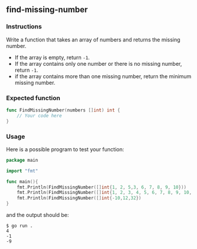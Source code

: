 ## find-missing-number

### Instructions

Write a function that takes an array of numbers and returns the missing number.
- If the array is empty, return `-1`.
- If the array contains only one number or there is no missing number, return `-1`.
- if the array contains more than one missing number, return the minimum missing number.

### Expected function
```go
func FindMissingNumber(numbers []int) int {
    // Your code here
}
```

### Usage

Here is a possible program to test your function:

```go
package main

import "fmt"

func main(){
    fmt.Println(FindMissingNumber([]int{1, 2, 5,3, 6, 7, 8, 9, 10}))
    fmt.Println(FindMissingNumber([]int{1, 2, 3, 4, 5, 6, 7, 8, 9, 10, 11}))
    fmt.Println(FindMissingNumber([]int{-10,12,32})
}
```

and the output should be:

```console
$ go run .
4
-1
-9
```
